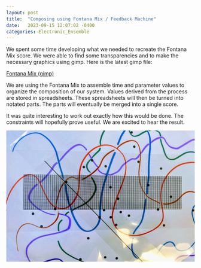 ```yaml
---
layout: post
title:  "Composing using Fontana Mix / Feedback Machine"
date:   2023-09-15 12:07:02 -0400
categories: Electronic_Ensemble
---
```


We spent some time developing what we needed to recreate the Fontana Mix score. We were able to find some transparencies and to make the necessary graphics using gimp. Here is the latest gimp file:


[Fontana Mix (gimp)](https://drive.google.com/file/d/1PGFur7S02zfGkiYue5uT1yZnGH_2YFaw/view?usp=sharing)


We are using the Fontana Mix to assemble time and parameter values to organize the composition of our system. Values derived from the process are stored in spreadsheets. These spreadsheets will then be turned into notated parts. The parts will eventually be merged into a single score. 

It was quite interesting to work out exactly how this would be done. The constraints will hopefully prove useful. We are excited to hear the result.

![Fontana Graphic Scores](/assets/images/FontanaPic.jpg)

